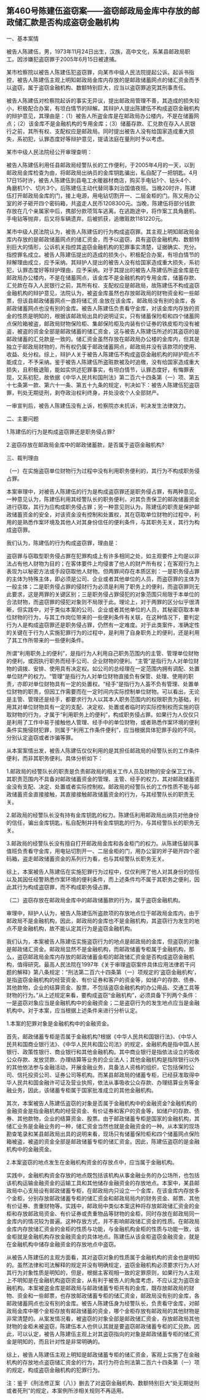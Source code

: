 ## 第460号陈建伍盗窃案——盗窃邮政局金库中存放的邮政储汇款是否构成盗窃金融机构



一、基本案情

被告人陈建伍，男，1973年11月24日出生，汉族，高中文化，系某县邮政局职工。因涉嫌犯盗窃罪于2005年6月15日被逮捕。

某市检察院以被告人陈建伍犯盗窃罪，向某市中级人民法院提起公诉。起诉书指控，被告人陈建伍主观上明知邮政局金库内存放的是邮政储蓄网点的储汇资金而予以盗窃，属于盗窃金融机构、数额特别巨大，应当以盗窃罪追究其刑事责任。

被告人陈建伍对检察院起诉的事实无异议，提出邮政局管理不善，其造成的损失较小，积极配合办案，有坦白情节的辩解。其辩护人提出陈建伍不构成盗窃金融机构的辩护意见，其理由是：（1）被告人所盗金库是在邮政局办公楼内，不是在储蓄网点；（2）该金库不是金融机构的专用金库；（3）储蓄存款、汇兑款在存入人民银行之前，其所有权、支配权应是邮政局。同时提出被告人没有给国家造成重大损失，系初犯，认罪态度好等辩护意见，提请法庭在量刑时予以考虑。

某市中级人民法院经公开审理查明：

被告人陈建伍利用任县邮政局经警队长的工作便利，于2005年4月的一天，以到邮政局金库检查为由，将邮政局出纳员的金库钥匙骗出，私自配了一把钥匙。4月17日15时许，被告人陈建伍到县电工水暖器材商店，购买手电钻1个、钻头4个、角磨机1个、切片3个。后陈建伍主动代替同事刘治国值夜班。当晚20时许，陈建伍打开邮政局金库的门，接上电源，用电钻切割开一、二层金柜的门。陈又用办公室的斧子砸开四个密码箱，共盗走人民币1208300元。当晚，陈建伍将部分钱款存放在几个亲属家中后，携部分款项驾车逃离。在逃跑途中，将作案工具角磨机、手电钻等抛弃，后又将车辆遗弃。后被抓获，追缴赃款1181220元。

某市中级人民法院认为，被告人陈建伍的行为构成盗窃罪。其主观上明知邮政局金库内存放的是邮政储蓄网点的储汇资金，而予以盗窃，具有盗窃金融机构、数额特别巨大的情形，公诉机关指控其盗窃金融机构的犯罪事实清楚，证据确实、充分。指控罪名成立。被告人陈建伍提出的造成的损失小，积极配合办案，有坦白情节的辩解理由成立，应予采纳。其辩护人提出的被告人没有给国家造成重大损失，系初犯，认罪态度好等辩护理由，应予采纳。对于其提出的被告人陈建伍所盗金库是在邮政局办公楼内，不是在储蓄网点，该金库不是金融机构的专用金库，储蓄存款、汇兑款在存入人民银行之前，其所有权、支配权应是邮政局，故陈建伍不构成盗窃金融机构的辩护意见，法院认为，被盗金库虽然也存放邮政局的财物资金和一些邮票，但该县邮政储蓄网点一直将储汇资.金放在该金库，邮政局没有别的金库，各邮政储蓄网点也没有别的金库。被告人陈建伍负责看守金库，对该金库内存放的资金的性质是明知的，根据该邮政局出具的说明证实，只有储蓄保险柜和四个储蓄网点保险箱被盗，邮政局财物保险柜、集邮保险柜及内装有价证券的铁皮柜均没有被盗，被盗的资金全部是邮政储蓄的储汇资金，这与被告人陈建伍所述的其盗窃的是邮政储蓄的汇兑款是一致的。储汇资金虽然存放在邮政局办公楼的金库内，但其是独立于邮政局财物的，所有权仍属于邮政储蓄网点，邮政局并没有该款项的使用、收益、处分权。综上，辩护人关于被告人陈建伍不构成盗窃金融机构的辩护观点不能成立，不予采纳。鉴于被告人陈建伍所盗赃款被及时追缴，没有给国家造成重大损失，且积极退赃，能如实供述犯罪事实，有坦白情节，认罪态度好，有悔罪表现，又系初犯，故依据《中华人民共和国刑法》第二百六十四条第（一）项、第五十七条第一款、第六十一条、第五十九条的规定，判决如下：被告人陈建伍犯盗窃罪，判处无期徒刑，剥夺政治权利终身，并处没收个人全部财产。

一审宣判后，被告人陈建伍没有上诉，检察院亦未抗诉，判决发生法律效力。

二、主要问题

1.陈建伍的行为是构成盗窃罪还是职务侵占罪?

2.盗窃存放在邮政局金库中的邮政储蓄款，是否属于盗窃金融机构?

三、裁判理由

（一）在实施盗窃单位财物行为过程中没有利用职务便利的，其行为不构成职务侵占罪。

本案审理中，对被告人陈建伍的行为是构成盗窃罪还是职务侵占罪，有两种意见。一种意见认为，陈建伍利用其经警队长的职务便利，对其负责保卫的邮政储蓄资金进行窃取，其行为应构成职务侵占罪；另一种意见则认为，陈建伍的职责是保护邮政储蓄资金的安全，对该资金没有控制和处置权，其在窃取单位财物的过程中，利用的是熟悉作案环境及其他人对其身份信任的便利条件，与其职务无关，其行为构成盗窃罪。

我们认为，陈建伍的行为构成盗窃罪，理由是：

盗窃罪与窃取型职务侵占罪在犯罪构成上有许多相同之处，如主观要件上均是以非法占有他人财物为目的；在客体要件上均侵害了他人的财产所有权；在客观行为上表现为以秘密方法或手段窃取他人财物。但两罪间存在本质区别：一是职务侵占罪的主体为特殊主体，即必须是公司、企业或者其他单位的人员，而盗窃罪的主体为一般主体；二是职务侵占罪的侵财行为必须是利用了职务上的便利，而盗窃罪则无此要求，这是两罪的关键区别；三是职务侵占罪侵犯的对象范围只局限于本单位的合法财物，而盗窃罪的侵犯对象则不局限于此。理论上，对于两罪的区分似乎很清晰，但实践中，对于类似本案的公司、企业或者其他单位的人员，其秘密窃取本单位财物的行为，与其工作岗位带来的一些便利条件有关联，在这种情况下，要判定行为人是构成盗窃罪还是职务侵占罪，仍然有一定难度。对于此类案件，准确定性的关键在于行为人实施犯罪行为的过程中，是利用了自身职务上的便利，还是利用了其工作所带来的一些便利条件。

所谓“利用职务上的便利”，是指行为人利用自己职务范围内的主管、管理单位财物的便利，或因执行职务而经手公司、企业财物的便利。“主管”是指行为人对单位财物的调拨、安排、使用具有决定权。如公司的总经理在一定范围内拥有调配、处置单位财产的权力。“管理”是指行为人对单位财物直接负有保管、处理、使用的职责，亦即对单位财物具有一定的处置权。“经手”是指行为人虽不负有管理、处置单位财物的职责，但因工作需要而在一定时间内实际控制单位财物。可以看出，无论是主管、管理还是经手，都要求行为人以其本人职务范围内的权限职责为基础，利用其对单位财物具有一定的支配、决定权、处置或者临时的实际控制权而实施的窃取财物的行为，才属于“利用职务上的便利”，构成职务侵占罪。如果行为人仅仅只是利用了工作中易于接触他人管理、经手中的单位财物，或者熟悉作案环境的便利条件实施侵财犯罪，则属于“利用工作条件便利”，应当根据具体犯罪手段的不同，分别认定盗窃或者诈骗等罪。

从本案案情出发，被告人陈建伍仅仅利用的是其担任邮政局的经警队长的工作条件便利，而非其职务便利。具体分析如下：

1.邮政局的经警队长的职责是负责邮政局的相关工作人员及财物的安全保卫工作，其职责范围内不具备对邮政储蓄资金的管理、主管、经手的权力，其对邮政储蓄资金没有支配、决定、处置或者实际控制权。邮政局的经警队长的工作性质不能与邮政储蓄资金直接接触，其直接接触邮政储蓄资金的行为，与其经警队长的职责无关。

2.邮政局的经警队长没有持有金库钥匙的权力。陈建伍利用邮政局出纳员对他身份的信任，骗出金库钥匙，私自配制并持有金库钥匙的行为，与其经警队长的职务无关。

3.邮政局的经警队长没有擅自打开邮政局金库和各金柜门的权力。从陈建伍替同事值班负责看守金库，用电钻切割开一、二层金柜的门，用办公室的斧子砸开四个密码箱，盗走邮政储蓄资金的系列行为看，也与其经警队长职务无关。

综上，本案被告人陈建伍在实施犯罪行为过程中，仅仅利用了他人对其身份的信任以及其因任经警熟悉作案环境的便利条件，而上述条件均不属于其职务之便利，因此其行为构成盗窃罪，而不构成职务侵占罪。

（二）盗窃存放在邮政局金库中的邮政储蓄款的行为，属于盗窃金融机构。

审理中，辩护人认为，被告人陈建伍所盗款项的存放地点位于邮政局金库内，由于邮政局不是金融机构，因此，邮政局的金库也不是金融机构，其盗窃行为发生的地点不是金融机构，故不能认定其行为是盗窃金融机构。

我们认为，本案被告人陈建伍实施盗窃行为的地点是邮政局的金库，但盗窃的对象是邮政储汇资金。邮政局显然不是金融机构，而邮政储蓄专柜属于金融机构，那么，盗窃邮政局金库内存放的邮政储蓄金柜的邮政储汇资金是否构成盗窃金融机构，值得研究。最高人民法院在1997年《关于审理盗窃案件具体应用法律若干问题的解释》第八条规定：“刑法第二百六十四条第（一）项规定的‘盗窃金融机构’，是指盗窃金融机构的经营资金、有价证券和客户的资金等，如储户的存款、债券、其他款物，企业的结算资金、股票，不包括盗窃金融机构的办公用品、交通工具等财物的行为。”从上述规定来看，要构成盗窃“金融机构”，必须具备下列两个条件：一是盗窃对象应当是金融机构中的金融资金；二是盗窃行为的发生地点应当是金融机构中。对于本案，应当根据上述条件来进行分析认定。

1.本案的犯罪对象是金融机构中的金融资金。

首先，邮政储蓄专柜是否属于金融机构?根据《中华人民共和国银行法》、《中华人民共和国商业银行法》、《中华人民共和国公司法》的规定，金融机构是指中国人民银行、政策性银行、商业银行和其他金融机构。其中商业银行是指依法设立的吸收公众存款、发放贷款、办理结算等业务的企业法人；其他金融机构是指除银行以外的其他依法参与金融活动，开展金融业务，具备法人资格的组织，它包括保险公司、信托投资公司、证券公司等机构。而某县邮政局的储蓄专柜，已经获准取得中华人民共和国金融许可证及营业执照，依法从事吸收公众存款、办理结算业务等金融业务，因此，该储蓄专柜属于国家批准成立的其他金融机构。

其次，本案被告人陈建伍盗窃的对象是否属于金融机构中的金融资金?金融机构的金融资金是指金融机构的经营资金、有价证券和客户的资金等，如储户的存款、债券、其他款物，企业的结算资金、股票。由于邮政储蓄专柜是国家的金融机构，其储汇业务是金融业务的一种，储汇资金当然也就是金融资金的一种。从本案的现场勘查笔录和某县邮政局出具的说明来看，现场只有储蓄保险柜和四个储蓄网点保险箱被盗，被盗的资金全部是邮政储蓄专柜的储汇资金。因此，陈建伍盗窃的是金融机构中的金融资金。

2.本案盗窃的地点发生在金融机构资金的存放点中，应当属于金融机构。

实践中，金融机构资金存放的地点既包括该机构从事金融业务的办公场所，也包括该机构运输金融资金的运输工具和其他储存金融资金的存放地点。本案中，某县邮政局中心支局设有邮政储蓄专柜，在邮政局内只设立一个金库，在该金库内存放多个金柜，分别存放邮政储蓄专柜的储汇资金和邮政局局内的财务资金、邮票、其他有价证券、贵重财物等。实践中，邮政局中类似本案这种将存放邮政储汇资金的金柜和存放邮政局资金、有价证券或贵重物品等财物的金柜，同时存放在邮政局同一金库内的情况较为普遍。这种存放方式，并不影响邮政储汇资金的性质。在邮政局金库内存放储汇资金的金柜的性质与功能，与金融机构金柜的性质与功能一致，该金柜就是金融机构存放金融资金的具体地点。陈建伍从该金柜盗窃金融资金，就是在金融机构中储存金融资金的存放地点中盗窃。

从被告人陈建伍的主观方面看，其对盗窃对象的性质属于金融机构的资金也是明知的。虽然法律和司法解释的规定并没有明确规定，盗窃金融机构必须要求行为人对其行为对象性质是明知的，但是，根据主客观相一致的定罪原则，如果行为人主观上不明知是在金融机构盗窃资金，从有利于被告人的角度考虑，不应认定为盗窃金融机构。本案被盗金库是邮政局与邮政储蓄专柜共有的金库，既存放邮政局的财物、资金和一些邮票，也存放邮政储蓄专柜的储汇资金，邮政局没有别的金库，各邮政储蓄网点也没有别的金库。被告人陈建伍身为经警队长，负责看守金库，对邮政局金库中哪个金柜存放有邮政储蓄的资金，哪个金柜存放有邮政局的其他财物是非常清楚的。从案发情况看，被盗窃的对象全部是邮政储汇资金，存放邮政局其他财物的金柜未被盗窃，陈建伍本人也供认其就是要盗窃邮政储蓄专柜的汇兑款。因此，可以认定，被告人陈建伍主观上对其盗窃指向的对象是邮政储蓄专柜的储汇资金是明知的，而且针对性是非常明确的。

综上，被告人陈建伍主观上明知是邮政储蓄专柜的储汇资金，客观上实施了在金融机构的存放地点盗窃储汇资金的行为，其行为符合刑法第二百六十四条第（一）项的规定，构成盗窃金融机构的犯罪行为。

注：鉴于《刑法修正案（八）》删去了对盗窃金融机构、数额特别巨大“处无期徒刑或者死刑”的规定，本案例所涉相关规则不再适用。